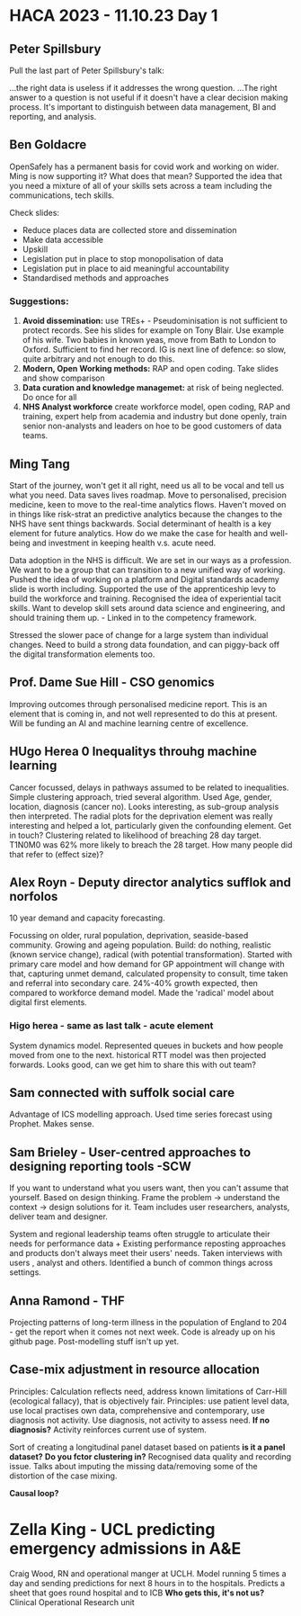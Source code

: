# HACA 2023 - 11.10.23  Day 1

## Peter Spillsbury
Pull the last part of Peter Spillsbury's talk:

...the right data is useless if it addresses the wrong question.
...The right answer to a question is not useful if it doesn't have a clear decision making process.
It's important to distinguish between data management, BI and reporting, and analysis.

## Ben Goldacre

OpenSafely has a permanent basis for covid work and working on wider.  Ming is now supporting it? What does that mean? 
Supported the idea that you need a mixture of all of your skills sets across a team including the communications, tech skills.

Check slides:
+ Reduce places data are collected store and dissemination
+ Make data accessible
+ Upskill
+ Legislation put in place to stop monopolisation of data
+ Legislation put in place to aid meaningful accountability
+ Standardised methods and approaches


### Suggestions:
1. __Avoid dissemination:__ use TREs+ - Pseudominisation is not sufficient to protect records.  See his slides for example on Tony Blair.  Use example of his wife.  Two babies in known yeas, move from Bath to London to Oxford.  Sufficient to find her record.  IG is next line of defence: so slow, quite arbitrary and not enough to do this.
2. __Modern, Open Working methods:__ RAP and open coding. Take slides and show comparison
3. __Data curation and knowledge managemet:__ at risk of being neglected. Do once for all
4. __NHS Analyst workforce__ create workforce model, open coding, RAP and training, expert help from academia and industry but done openly, train senior non-analysts and leaders on hoe to be good customers of data teams.

## Ming Tang

Start of the journey, won't get it all right, need us all to be vocal and tell us what you need.
Data saves lives roadmap.  Move to personalised, precision medicine, keen to move to the real-time analytics flows.  Haven't moved on in things like risk-strat an predictive analytics because the changes to the NHS have sent things backwards.  Social determinant of health is a key element for future analytics. How do we make the case for health and well-being and investment in keeping health v.s. acute need.

Data adoption in the NHS is difficult.  We are set in our ways as a profession.  We want to be a group that can transition to a new unified way of working. Pushed the idea of working on a platform and 
Digital standards academy  slide is worth including.  Supported the use of the apprenticeship levy to build the workforce and training. Recognised the idea of experiential tacit skills.  Want to develop skill sets around data science and engineering, and should training them up.  - Linked in to the competency framework.

Stressed the slower pace of change for a large system than individual changes.  Need to build a strong data foundation, and can piggy-back off the digital transformation elements too.

## Prof. Dame Sue Hill - CSO genomics

Improving outcomes through personalised medicine report.
This is an element that is coming in, and not well represented to do this at present.  Will be funding an AI and machine learning centre of excellence.




## HUgo Herea 0 Inequalitys throuhg machine learning

Cancer focussed, delays in pathways assumed to be related to inequalities. Simple clustering approach, tried several algorithm. Used Age, gender, location, diagnosis (cancer no).  Looks interesting, as sub-group analysis then interpreted. The radial plots for the deprivation element was really interesting and helped a lot, particularly given the confounding element.
Get in touch?  Clustering related to likelihood of breaching 28 day target.  T1N0M0 was 62% more likely to breach the 28 target.  How many people did that refer to (effect size)?

## Alex Royn - Deputy director analytics sufflok and norfolos 
10 year demand and capacity forecasting.

Focussing on older, rural population, deprivation, seaside-based community. Growing and ageing population.  Build: do nothing, realistic (known service change), radical (with potential transformation).  Started with primary care model and how demand for GP appointment will change with that, capturing unmet demand, calculated propensity to consult, time taken and referral into secondary care.  24%-40% growth expected, then compared to workforce demand model.  Made the 'radical' model about digital first elements.  

### Higo herea - same as last talk - acute element
System dynamics model.  Represented queues in buckets and how people moved from one to the next.
historical RTT model was then projected forwards.  Looks good, can we get him to share this with out team?  

## Sam connected with suffolk social care 
Advantage of ICS modelling approach. Used time series forecast using Prophet.  Makes sense.

## Sam Brieley - User-centred approaches to designing reporting tools -SCW
If you want to understand what you users want, then you can't assume that yourself.
Based on design thinking. Frame the problem -> understand the context -> design solutions for it.  Team includes user researchers, analysts, deliver team and designer.

System and regional leadership teams often struggle to articulate their needs for performance data  + Existing performance reposting approaches and products don't always meet their users' needs.
Taken interviews with users , analyst and others.  Identified a bunch of common things across settings.

##  Anna Ramond - THF
Projecting patterns of long-term illness in the population of England to 204 - get the report when
it comes not next week.  Code is already up on his github page.  Post-modelling stuff isn't up yet.

## Case-mix adjustment in resource allocation
Principles: Calculation reflects need, address known limitations of Carr-Hill (ecological fallacy), that is objectively fair.  Principles: use patient level data, use local practises own data, comprehensive and contemporary, use diagnosis not activity. Use diagnosis, not activity to assess need.
__If no diagnosis?__  Activity reinforces current use of system.

Sort of creating a longitudinal panel dataset based on patients  __is it a panel dataset?__ 
__Do you fctor clustering in?__
Recognised data quality and recording issue. Talks about imputing the missing data/removing some of the distortion of the case mixing.

__Causal loop?__

# Zella King - UCL predicting emergency admissions in A&E
Craig Wood, RN and operational manger at UCLH.  Model running 5 times a day and sending predictions for next 8 hours in to the hospitals. Predicts a sheet that goes round hospital and to ICB __Who gets this, it's not us?__  Clinical Operational Research unit





